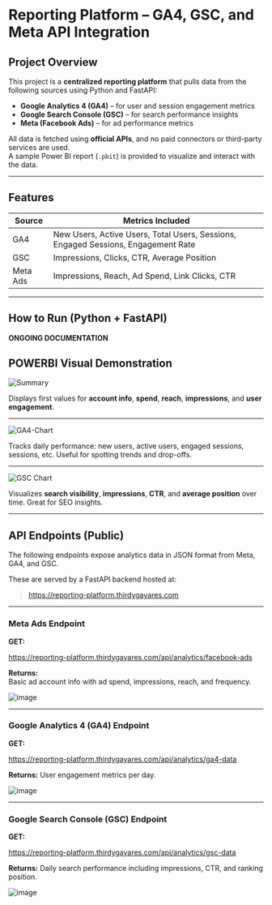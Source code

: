 # Reporting Platform – GA4, GSC, and Meta API Integration

##  Project Overview

This project is a **centralized reporting platform** that pulls data from the following sources using Python and FastAPI:

- **Google Analytics 4 (GA4)** – for user and session engagement metrics
- **Google Search Console (GSC)** – for search performance insights
- **Meta (Facebook Ads)** – for ad performance metrics

All data is fetched using **official APIs**, and no paid connectors or third-party services are used.  
A sample Power BI report (`.pbit`) is provided to visualize and interact with the data.

---

## Features

| Source      | Metrics Included                                                             |
|-------------|--------------------------------------------------------------------------------|
| GA4         | New Users, Active Users, Total Users, Sessions, Engaged Sessions, Engagement Rate |
| GSC         | Impressions, Clicks, CTR, Average Position                                    |
| Meta Ads    | Impressions, Reach, Ad Spend, Link Clicks, CTR                                |

---

## How to Run (Python + FastAPI)

**ONGOING DOCUMENTATION**  


## POWERBI Visual Demonstration

![Summary](https://github.com/user-attachments/assets/90ac6ef4-3750-4fa4-8cb5-5c465fd9bc36)

Displays first values for **account info**, **spend**, **reach**, **impressions**, and **user engagement**.

---

![GA4-Chart](https://github.com/user-attachments/assets/77caba81-2510-49c3-9045-1a17a0f9d9d6)

Tracks daily performance: new users, active users, engaged sessions, sessions, etc. Useful for spotting trends and drop-offs.

---

![GSC Chart](https://github.com/user-attachments/assets/9cf8836b-e8c4-48c6-b256-ca60085fd5ca)

Visualizes **search visibility**, **impressions**, **CTR**, and **average position** over time. Great for SEO insights.

---



## API Endpoints (Public)

The following endpoints expose analytics data in JSON format from Meta, GA4, and GSC.

These are served by a FastAPI backend hosted at:

> https://reporting-platform.thirdygayares.com

---

### Meta Ads Endpoint

**GET:**  

https://reporting-platform.thirdygayares.com/api/analytics/facebook-ads


**Returns:**  
Basic ad account info with ad spend, impressions, reach, and frequency.

![image](https://github.com/user-attachments/assets/7bb5ac18-7c13-46f5-9cce-02d1c4c6af33)

---

### Google Analytics 4 (GA4) Endpoint

**GET:**

https://reporting-platform.thirdygayares.com/api/analytics/ga4-data


**Returns:**
User engagement metrics per day.

![image](https://github.com/user-attachments/assets/bf329fe6-589e-4a56-9092-c092a2bd3faa)

---

###  Google Search Console (GSC) Endpoint

**GET:**


https://reporting-platform.thirdygayares.com/api/analytics/gsc-data


**Returns:**
Daily search performance including impressions, CTR, and ranking position.

![image](https://github.com/user-attachments/assets/e39d09b1-ca81-4265-89f0-334cefff11c0)



